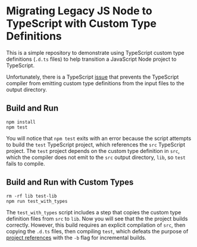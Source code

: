 # Migrating Legacy JS Node to TypeScript with Custom Type Definitions

This is a simple repository to demonstrate using TypeScript custom type
definitions (`.d.ts` files) to help transition a JavaScript Node project to
TypeScript.

Unfortunately, there is a TypeScript [issue](https://github.com/microsoft/TypeScript/issues/35296)
that prevents the TypeScript compiler from emitting custom type definitions from
the input files to the output directory.

## Build and Run
```
npm install
npm test
```
You will notice that `npm test` exits with an error because the script attempts
to build the `test` TypeScript project, which references the `src` TypeScript
project.  The `test` project depends on the custom type definition in `src`,
which the compiler does not emit to the `src` output directory, `lib`, so
`test` fails to compile.

## Build and Run with Custom Types
```
rm -rf lib test-lib
npm run test_with_types
```
The `test_with_types` script includes a step that copies the custom type 
definition files from `src` to `lib`.  Now you will see that the the project
builds correctly.  However, this build requires an explicit compilation of
`src`, then copying the `.d.ts` files, then compiling `test`, which defeats
the purpose of [project references](https://www.staging-typescript.org/docs/handbook/project-references.html)
with the `-b` flag for incremental builds.
